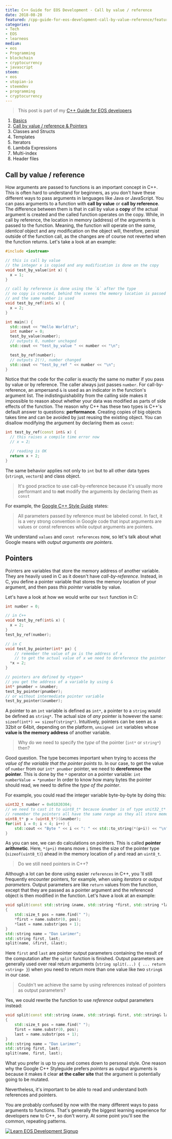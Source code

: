 ```yaml
---
title: C++ Guide for EOS Development - Call by value / reference
date: 2018-08-28
featured: /cpp-guide-for-eos-development-call-by-value-reference/featured.png
categories:
- Tech
- EOS
- learneos
medium:
- eos
- Programming
- blockchain
- cryptocurrency
- javascript
steem:
- eos
- utopian-io
- steemdev
- programming
- cryptocurrency
---
```


> This post is part of my [C++ Guide for EOS developers](/categories/learneos)

1. [Basics](/cpp-guide-for-eos-development-basics/)
1. [Call by value / reference & Pointers](/cpp-guide-for-eos-development-call-by-value-reference/)
1. Classes and Structs
1. Templates
1. Iterators
1. Lambda Expressions
1. Multi-index
1. Header files

## Call by value / reference

How arguments are passed to functions is an important concept in C++.
This is often hard to understand for beginners, as you don't have these different ways to pass arguments in languages like Java or JavaScript.
You can pass arguments to a function with **call by value** or **call by reference**.
The difference between them is that in call by value a **copy** of the actual argument is created and the called function operates on the copy. While, in call by reference, the location in memory (address) of the arguments is passed to the function. Meaning, the function will operate on the _same, identical_ object and any modification on the object will, therefore, persist outside of the function call, as the changes are of course not reverted when the function returns.
Let's take a look at an example:

```cpp
#include <iostream>

// this is call by value
// the integer x is copied and any modification is done on the copy 
void test_by_value(int x) {
  x = 1;
}

// call by reference is done using the `&` after the type
// no copy is created, behind the scenes the memory location is passed
// and the same number is used
void test_by_ref(int& x) {
  x = 2;
}

int main() {
  std::cout << "Hello World!\n";
  int number = 0;
  test_by_value(number);
  // outputs 0, number unchaged
  std::cout << "test_by_value " << number << "\n";

  test_by_ref(number);
  // outputs 2(!), number changed
  std::cout << "test_by_ref " << number << "\n";
}
```

Notice that the code for the _caller_ is exactly the same no matter if you pass by value or by reference. The caller always just passes `number`.
For call-by-reference, an ampersand `&` is used as an indicator in the function's argument list.
The indistinguishability from the calling side makes it impossible to reason about whether your data was modified as parts of side effects of the function.
The reason why C++ has these two types is C++'s default answer to questions: **performance**. Creating copies of big objects takes time and can be avoided by just reusing the existing object.
You can disallow modifying the argument by declaring them as `const`:

```cpp
int test_by_ref(const int& x) {
  // this raises a compile time error now 
  // x = 2;

  // reading is OK
  return x + 2;
}
```

The same behavior applies not only to `int` but to all other data types (`string`s, `vector`s) and class object.

> It's good practice to use call-by-reference because it's usually more performant and to **not** modify the arguments by declaring them as `const`

For example, the [Google C++ Style Guide](http://drake.mit.edu/styleguide/cppguide.html#Reference_Arguments) states:

> All parameters passed by reference must be labeled const.
    In fact, it is a very strong convention in Google code that input arguments are values or const references while output arguments are pointers.

We understand `values` and `const references` now, so let's talk about what Google means with _output arguments are pointers_.

## Pointers

Pointers are variables that store the memory address of another variable. They are heavily used in C as it doesn't have _call-by-reference_. Instead, in C, you define a pointer variable that stores the memory location of your argument, and then pass _this pointer_ variable by value.

Let's have a look at how we would write our `test` function in C:

```cpp
int number = 0;

// in C++
void test_by_ref(int& x) {
  x = 2;
}
test_by_ref(number);

// in C
void test_by_pointer(int* px) {
    // remember the value of px is the address of x
    // to get the actual value of x we need to dereference the pointer by using `*` 
  *x = 2;
}

// pointers are defined by <type>*
// you get the address of a variable by using &
int* pnumber = &number;
test_by_pointer(pnumber);
// or without intermediate pointer variable
test_by_pointer(&number);
```

A pointer to an `int` variable is defined as `int*`, a pointer to a `string` would be defined as `string*`.
The actual size of _any_ pointer is however the same: `sizeof(int*) == sizeof(string*)`.
Intuitively, pointers can be seen as a 32bit or 64bit, depending on the platform, `unsigned int` variables whose **value is the memory address** of another variable.

> Why do we need to specify the _type_ of the pointer (`int*` or `string*`) then?

Good question. The type becomes important when trying to access _the value of the variable that the pointer points to_.
In our case, to get the value of `number` from our `int* pnumber` pointer, we need to **dereference the pointer**.
This is done by the `*` operator on a pointer variable: `int numberValue = *pnumber`
In order to know how many bytes the pointer should read, we need to define the _type of the pointer_.

For example, you could read the integer variable byte-by-byte by doing this:

```cpp
uint32_t number = 0x01020304;
// we need to cast it to uint8_t* because &number is of type unit32_t*
// remember the pointers all have the same range as they all store memory addresses
uint8_t* p = (uint8_t*)(&number);
for(int i = 0; i < 4; i++) {
    std::cout << "Byte " << i << ": " << std::to_string(*(p+i)) << "\n";
}
```

As you can see, we can do calculations on pointers. This is called **pointer arithmetic**. Here, `*(p+i)` means move `i` times the size of the pointer type (`sizeof(uint8_t)`) ahead in the memory location of `p` and read an `uint8_t`.

> Do we still need pointers in C++?

Although a lot can be done using easier `references` in C++, you 'll still frequently encounter pointers, for example, when using _iterators_ or _output parameters_.
Output parameters are like `return` values from the function, except that they are passed as a pointer argument and the referenced object is then modified in the function.
Let's have a look at an example:

```cpp
void split(const std::string &name, std::string *first, std::string *last)
{
    std::size_t pos = name.find(" ");
    *first = name.substr(0, pos);
    *last = name.substr(pos + 1);
}
std::string name = "Dan Larimer";
std::string first, last;
split(name, &first, &last);
```

Here `first` and `last` are pointer output parameters containing the result of the computation after the `split` function is finished.
Output parameters are generally used over real return arguments (`string split(...) { ... return <string> }`) when you need to return more than one value like _two_ `string`s in our case.

> Couldn't we achieve the same by using references instead of pointers as output parameters?

Yes, we could rewrite the function to use _reference_ output parameters instead:


```cpp
void split(const std::string &name, std::string& first, std::string& last)
{
    std::size_t pos = name.find(" ");
    first = name.substr(0, pos);
    last = name.substr(pos + 1);
}
std::string name = "Dan Larimer";
std::string first, last;
split(name, first, last);
```

What you prefer is up to you and comes down to personal style. One reason why the Google C++ Styleguide prefers _pointers_ as output arguments is because it makes it clear **at the caller site** that the argument is potentially going to be mutated.

Nevertheless, it's important to be able to read and understand both references and pointers.

You are probably confused by now with the many different ways to pass arguments to functions.
That's generally the biggest learning experience for developers new to C++, so don't worry.
At some point you'll see the common, repeating patterns.


[![Learn EOS Development Signup](https://cmichel.io/images/learneos_subscribe.png)](https://learneos.one#modal)

